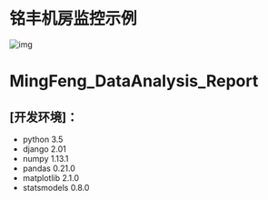# 铭丰机房监控示例

 ![img](https://github.com/luozhiheng/MingFeng_DataAnalysis_Report/blob/master/GIFTemp_3B88.gif)

# MingFeng_DataAnalysis_Report
## [开发环境]：

* python 3.5<br>
* django 2.01<br>
* numpy 1.13.1<br>
* pandas 0.21.0<br>
* matplotlib 2.1.0<br>
* statsmodels 0.8.0
